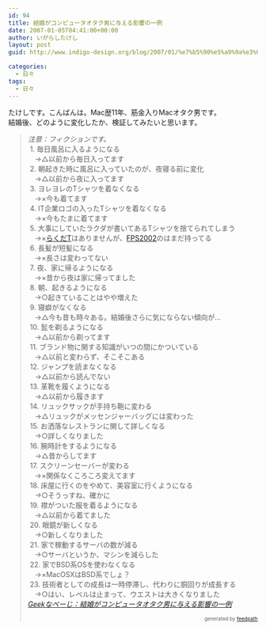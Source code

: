 ```yaml
---
id: 94
title: 結婚がコンピュータオタク男に与える影響の一例
date: 2007-01-05T04:41:00+00:00
author: いがらしたけし
layout: post
guid: http://www.indigo-design.org/blog/2007/01/%e7%b5%90%e5%a9%9a%e3%81%8c%e3%82%b3%e3%83%b3%e3%83%94%e3%83%a5%e3%83%bc%e3%82%bf%e3%82%aa%e3%82%bf%e3%82%af%e7%94%b7%e3%81%ab%e4%b8%8e%e3%81%88%e3%82%8b%e5%bd%b1%e9%9f%bf%e3%81%ae%e4%b8%80%e4%be%8b/

categories:
  - 日々
tags:
  - 日々
---
```

たけしです。こんばんは。Mac歴11年、筋金入りMacオタク男です。  
結婚後、どのように変化したか、検証してみたいと思います。
  


> <span style="font-style: italic">注意：フィクションです。</span>  
> &nbsp;1. 毎日風呂に入るようになる  
> 　→△以前から毎日入ってます  
> &nbsp;2. 朝起きた時に風呂に入っていたのが、夜寝る前に変化  
> 　→△以前から夜に入ってます  
> &nbsp;3. ヨレヨレのTシャツを着なくなる  
> 　→×今も着てます  
> &nbsp;4. IT企業ロゴの入ったTシャツを着なくなる  
> 　→×今もたまに着てます  
> &nbsp;5. 大事にしていたラクダが書いてあるTシャツを捨てられてしまう  
> 　→×[らくだT](http://www.thinkgeek.com/images/products/front/oreilly-camel-kids.jpg)はありませんが、[FPS2002](http://f-site.org/fps2002/report/index.html)のはまだ持ってる  
> &nbsp;6. 長髪が短髪になる  
> 　→×長さは変わってない  
> &nbsp;7. 夜、家に帰るようになる  
> 　→×昔から夜は家に帰ってました  
> &nbsp;8. 朝、起きるようになる  
> 　→○起きていることはやや増えた  
> &nbsp;9. 寝癖がなくなる  
> 　→△今も昔も時々ある。結婚後さらに気にならない傾向が…  
> &nbsp;10. 髭を剃るようになる  
> 　→△以前から剃ってます  
> &nbsp;11. ブランド物に関する知識がいつの間にかついている  
> 　→△以前と変わらず、そこそこある  
> &nbsp;12. ジャンプを読まなくなる  
> 　→△以前から読んでない  
> &nbsp;13. 革靴を履くようになる  
> 　→△以前から履きます  
> &nbsp;14. リュックサックが手持ち鞄に変わる  
> 　→△リュックがメッセンジャーバッグには変わった  
> &nbsp;15. お洒落なレストランに関して詳しくなる  
> 　→○詳しくなりました  
> &nbsp;16. 腕時計をするようになる  
> 　→△昔からしてます  
> &nbsp;17. スクリーンセーバーが変わる  
> 　→×関係なくころころ変えてます  
> &nbsp;18. 床屋に行くのをやめて、美容室に行くようになる  
> 　→○そうっすね、確かに  
> &nbsp;19. 襟がついた服を着るようになる  
> 　→△以前から着てました  
> &nbsp;20. 眼鏡が新しくなる  
> 　→○新しくなりました  
> &nbsp;21. 家で稼動するサーバの数が減る  
> 　→○サーバというか、マシンを減らした  
> &nbsp;22. 家でBSD系OSを使わなくなる  
> 　→×MacOSXはBSD系でしょ？  
> &nbsp;23. 技術者としての成長は一時停滞し、代わりに胴回りが成長する  
> 　→○はい、レベルは止まって、ウエストは大きくなりました  
> <cite><a href="http://www.geekpage.jp/blog/?id=2006/12/15">Geekなぺーじ：結婚がコンピュータオタク男に与える影響の一例</a></cite></p><div style="text-align: right;font-size: 10px">
  &nbsp;&nbsp;<span>generated by <a href="http://feedpath.jp">feedpath</a></span>
</div>
